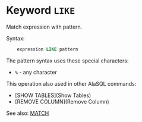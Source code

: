 # Keyword `LIKE`

Match expression with pattern.

Syntax:
```sql
    expression LIKE pattern
```

The pattern syntax uses these special characters:
* ```%``` - any character

This operation also used in other AlaSQL commands:
* [SHOW TABLES](Show Tables)
* [REMOVE COLUMN](Remove Column) 

See also: [MATCH](Match)